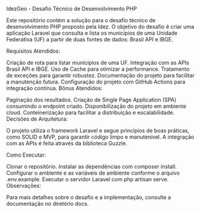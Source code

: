 IdezGeo - Desafio Técnico de Desenvolvimento PHP

Este repositório contém a solução para o desafio técnico de desenvolvimento PHP proposto pela Idez. O objetivo do desafio é criar uma aplicação Laravel que consulta e lista os municípios de uma Unidade Federativa (UF) a partir de duas fontes de dados: Brasil API e IBGE.

Requisitos Atendidos:

 Criação de rota para listar municípios de uma UF.
 Integração com as APIs Brasil API e IBGE.
 Uso de Cache para otimizar a performance.
 Tratamento de exceções para garantir robustez.
 Documentação do projeto para facilitar a manutenção futura.
 Configuração do projeto com GitHub Actions para integração contínua.
Bônus Atendidos:

 Paginação dos resultados.
 Criação de Single Page Application (SPA) consumindo o endpoint criado.
 Disponibilização do projeto em ambiente cloud.
 Conteinerização para facilitar a distribuição e escalabilidade.
Decisões de Arquitetura:

O projeto utiliza o framework Laravel e segue princípios de boas práticas, como SOLID e MVP, para garantir código limpo e manutenível. A integração com as APIs é feita através da biblioteca Guzzle.

Como Executar:

Clonar o repositório.
Instalar as dependências com composer install.
Configurar o ambiente e as variáveis de ambiente conforme o arquivo .env.example.
Executar o servidor Laravel com php artisan serve.
Observações:

Para mais detalhes sobre o desafio e a implementação, consulte a documentação no diretório docs.
